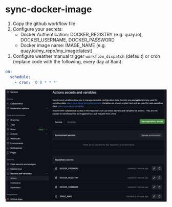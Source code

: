 # sync-docker-image

1. Copy the github workflow file 
2. Configure your secrets:
    - Docker Authentication: DOCKER_REGISTRY (e.g. quay.io), DOCKER_USERNAME, DOCKER_PASSWORD
    - Docker image name: IMAGE_NAME (e.g. quay.io/my_repo/my_image:latest)
3. Configure weather manual trigger `workflow_dispatch` (default) or cron (replace code with the following, every day at 8am):
```yaml
on:
  schedule:
    - cron: '0 8 * * *'
```



![Alt text](<CleanShot 2023-07-18 at 15.49.01@2x.png>)